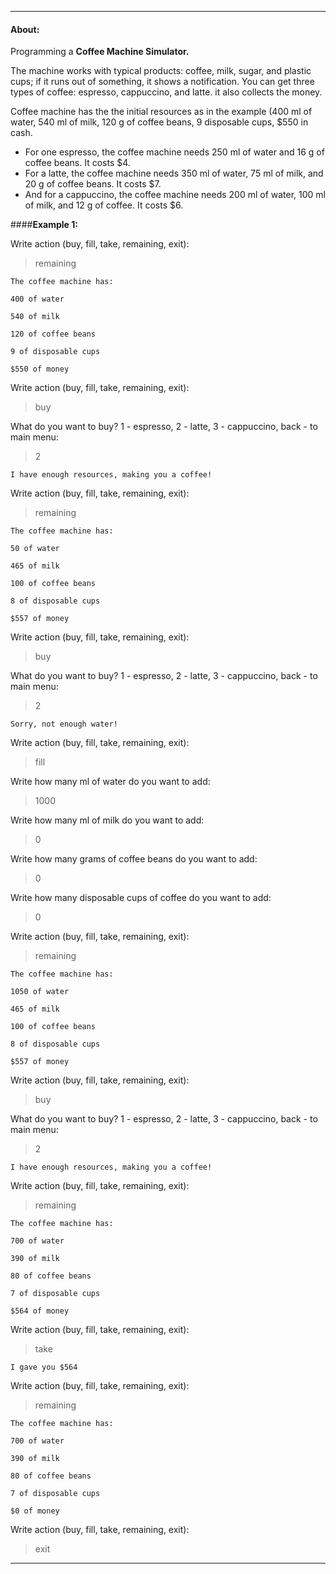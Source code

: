 ***
#### About:

Programming a **Coffee Machine Simulator.** 

The machine works with typical products: coffee, milk, sugar, and plastic cups; if it runs out of something, it shows a 
notification. You can get three types of coffee: espresso, cappuccino, and latte. it also collects the money.

Coffee machine has the the initial resources as in the example (400 ml of water, 540 ml of milk, 120 g of 
coffee beans, 9 disposable cups, $550 in cash.

- For one espresso, the coffee machine needs 250 ml of water and 16 g of coffee beans. It costs $4.
- For a latte, the coffee machine needs 350 ml of water, 75 ml of milk, and 20 g of coffee beans. It costs $7.
- And for a cappuccino, the coffee machine needs 200 ml of water, 100 ml of milk, and 12 g of coffee. It costs $6.

 
####**Example 1:**

Write action (buy, fill, take, remaining, exit):
> remaining
 
`The coffee machine has:`

`400 of water`

`540 of milk`

`120 of coffee beans`

`9 of disposable cups`

`$550 of money`

Write action (buy, fill, take, remaining, exit):
> buy
 
What do you want to buy? 1 - espresso, 2 - latte, 3 - cappuccino, back - to main menu:
> 2
>
`I have enough resources, making you a coffee!`
 
Write action (buy, fill, take, remaining, exit):
> remaining
 
`The coffee machine has:`

`50 of water`

`465 of milk`

`100 of coffee beans`

`8 of disposable cups`

`$557 of money`
 
Write action (buy, fill, take, remaining, exit):
> buy
 
What do you want to buy? 1 - espresso, 2 - latte, 3 - cappuccino, back - to main menu:
> 2

`Sorry, not enough water!`

 
Write action (buy, fill, take, remaining, exit):
> fill
 
Write how many ml of water do you want to add:
> 1000

Write how many ml of milk do you want to add:
> 0

Write how many grams of coffee beans do you want to add:
> 0

Write how many disposable cups of coffee do you want to add:
> 0
 
Write action (buy, fill, take, remaining, exit):
> remaining
 
`The coffee machine has:`

`1050 of water`

`465 of milk`

`100 of coffee beans`

`8 of disposable cups`

`$557 of money`
 
Write action (buy, fill, take, remaining, exit):
> buy
 
What do you want to buy? 1 - espresso, 2 - latte, 3 - cappuccino, back - to main menu:
> 2

`I have enough resources, making you a coffee!`
 
Write action (buy, fill, take, remaining, exit):
> remaining

`The coffee machine has:`

`700 of water`

`390 of milk`

`80 of coffee beans`

`7 of disposable cups`

`$564 of money`
 
Write action (buy, fill, take, remaining, exit):
> take
 
`I gave you $564`
 
Write action (buy, fill, take, remaining, exit):
> remaining
 
`The coffee machine has:`

`700 of water`

`390 of milk`

`80 of coffee beans`

`7 of disposable cups`

`$0 of money`
 
Write action (buy, fill, take, remaining, exit):
> exit
***